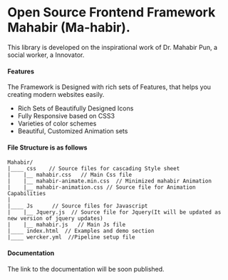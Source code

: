 # Open Source Frontend Framework Mahabir (Ma-habir).

This library is developed on the inspirational work of Dr. Mahabir Pun, a social worker, a Innovator.

#### Features

The Framework is Designed with rich sets of Features, that helps you creating modern websites easily.

- Rich Sets of Beautifully Designed Icons
- Fully Responsive based on CSS3
- Varieties of color schemes
- Beautiful, Customized Animation sets

#### File Structure is as follows

```text
Mahabir/
|____ css    // Source files for cascading Style sheet
|    |__ mahabir.css   // Main Css file
|    |__ mahabir-animate.min.css  // Minimized mahabir Animation
|    |__ mahabir-animation.css // Source file for Animation Capabilities
|
|____ Js      // Source files for Javascript
|    |__ Jquery.js  // Source file for Jquery(It will be updated as new version of jquery updates)
|    |__ mahabir.js   // Main Js file
|____ index.html  // Examples and demo section
|____ wercker.yml  //Pipeline setup file
```

#### Documentation

The link to the documentation will be soon published.
